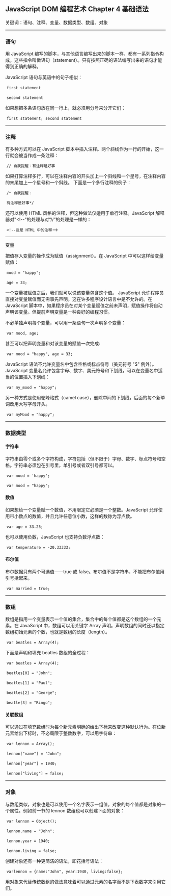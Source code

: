 ## JavaScript DOM 编程艺术 Chapter 4 基础语法

关键词：语句、注释、变量、数据类型、数组、对象

---

### 语句

用 JavaScript 编写的脚本，与其他语言编写出来的脚本一样，都有一系列指令构成，这些指令叫做语句（statement）。只有按照正确的语法编写出来的语句才能得到正确的解释。

JavaScript 语句与英语中的句子相似：

​         `first statement`

​         `second statement`

如果想把多条语句放在同一行上，就必须用分号来分开它们：

​         `first statement; second statement`

---

### 注释

有多种方式可以在 JavaScript 脚本中插入注释。两个斜线作为一行的开始，这一行就会被当作成一条注释：

​          `// 自我提醒：有注释是好事`

如果打算注释多行，可以在注释内容的开头加上一个斜线和一个星号，在注释内容的末尾加上一个星号和一个斜线。 下面是一个多行注释的例子：

​           `/* 自我提醒：`

​           `有注释是好事*/`

还可以使用 HTML 风格的注释，但这种做法仅适用于单行注释。JavaScript 解释器对"<!--"的处理与对“//”的处理是一样的：

​            `<!--这是 HTML 中的注释`-->

---

 变量          

把值存入变量的操作成为赋值（assignment）。在 JavaScript 中可以这样给变量赋值：

​            `mood = "happy";`

​            `age = 33;`

一个变量被赋值之后，我们就可以说该变量包含这个值。 JavaScript 允许程序员直接对变量赋值而无需事先声明。这在许多程序设计语言中是不允许的。在 JavaScript 脚本中，如果程序员在对某个变量赋值之前未声明，赋值操作将自动声明该变量。但提前声明变量是一种良好的编程习惯。

不必单独声明每个变量，可以用一条语句一次声明多个变量：

​            `var mood, age;`

甚至可以把声明变量和对该变量的赋值一次完成:

​            `var mood = "happy", age = 33;`

JavaScript 语法不允许变量名中包含空格或标点符号（美元符号 "$" 例外）。JavaScript 变量名允许包含字母、数字、美元符号和下划线，可以在变量名中适当的位置插入下划线：

​            `var my_mood = "happy";`

另一种方式是使用驼峰格式（camel case），删除中间的下划线，后面的每个新单词改用大写字母开头。

​            `var myMood = "happy";`

---

### 数据类型

#### 字符串

字符串由零个或多个字符构成，字符包括（但不限于）字母、数字、标点符号和空格。字符串必须包在引号里，单引号或者双引号都可以。

​           `var mood = 'happy';`

​           `var mood = "happy";`    

#### 数值

如果想给一个变量赋一个数值，不用限定它必须是一个整数。JavaScript 允许使用带小数点的数值，并且允许任意位小数，这样的数称为浮点数。

​           `var age = 33.25;`

也可以使用负数，JavaScript 也支持负数浮点数：

​           `var temperature = -20.33333;`

#### 布尔值

布尔数据只有两个可选值——true 或 false。布尔值不是字符串，不能把布尔值用引号括起来。

​            `var married = true;`

---

### 数组

数组是指用一个变量表示一个值的集合，集合中的每个值都是这个数组的一个元素。在 JavaScript 中，数组可以用关键字 Array 声明。声明数组的同时还以指定数组初始元素的个数，也就是数组的长度（length）。

​             `var beatles = Array(4);`

下面是声明和填充 beatles 数组的全过程：

​             `var beatles = Array(4);`

​             `beatles[0] = "John";`

​             `beatles[1] = "Paul";`

​             `beatles[2] = "George";`

​             `beatle[3] = "Ringo";`

#### 关联数组

可以通过在填充数组时为每个新元素明确的给出下标来改变这种默认行为。在位新元素给出下标时，不必局限于整数数字，可以用字符串：

​              `var lennon = Array();`

​              `lennon["name"] = "John";`

​              `lennon["year"] = 1940;`

​              `lennon["living"] = false;`

---

### 对象

与数组类似，对象也是可以使用一个名字表示一组值。对象的每个值都是对象的一个属性。例如前一节的 lennon 数组也可以创建下面的对象：

​               `var lennon = Object();`

​               `lennon.name = "John";`

​               `lennon.year = 1940;`

​               `lennon.living = false;`

创建对象还有一种更简洁的语法，即花括号语法：

​               `varlennon = {name:"John", year:1940, living:false};`

用对象来代替传统数组的做法意味着可以通过元素的名字而不是下表数字来引用它们。